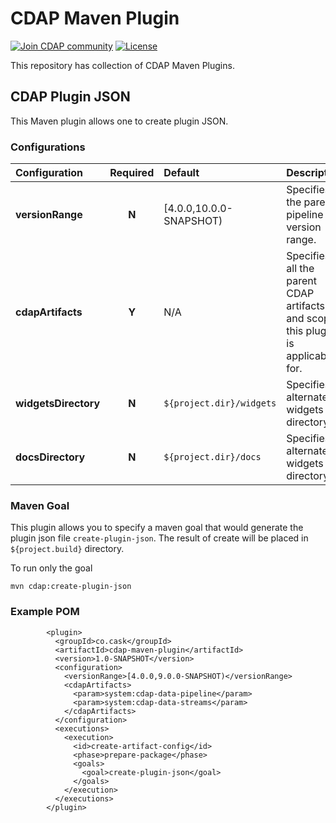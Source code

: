 # CDAP Maven Plugin

<a href="https://cdap-users.herokuapp.com/"><img alt="Join CDAP community" src="https://cdap-users.herokuapp.com/badge.svg?t=1"/></a> [![License](https://img.shields.io/badge/License-Apache%202.0-blue.svg)](https://opensource.org/licenses/Apache-2.0)

This repository has collection of CDAP Maven Plugins. 

## CDAP Plugin JSON

This Maven plugin allows one to create plugin JSON. 

### Configurations

| Configuration | Required | Default | Description |
| :------------ | :------: | :----- | :---------- |
| **versionRange** | **N** | [4.0.0,10.0.0-SNAPSHOT) | Specifies the parent pipeline version range.|
| **cdapArtifacts** | **Y** | N/A | Specifies all the parent CDAP artifacts and scope this plugin is applicable for.|
| **widgetsDirectory** | **N** | ```${project.dir}/widgets``` | Specifies alternate widgets directory.|
| **docsDirectory** | **N** | ```${project.dir}/docs``` | Specifies alternate widgets directory.|

### Maven Goal

This plugin allows you to specify a maven goal that would generate the plugin json file ```create-plugin-json```. The result of create will be placed in ```${project.build}``` directory. 

To run only the goal 

```mvn cdap:create-plugin-json```

### Example POM

```
        <plugin>
          <groupId>co.cask</groupId>
          <artifactId>cdap-maven-plugin</artifactId>
          <version>1.0-SNAPSHOT</version>
          <configuration>
            <versionRange>[4.0.0,9.0.0-SNAPSHOT)</versionRange>
            <cdapArtifacts>
              <param>system:cdap-data-pipeline</param>
              <param>system:cdap-data-streams</param>
            </cdapArtifacts>
          </configuration>
          <executions>
            <execution>
              <id>create-artifact-config</id>
              <phase>prepare-package</phase>
              <goals>
                <goal>create-plugin-json</goal>
              </goals>
            </execution>
          </executions>
        </plugin>
```
